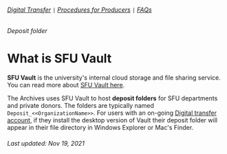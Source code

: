 ###### [Digital Transfer](../README.md) `|` [Procedures for Producers](procedures.md) `|` [FAQs](faqs.md)
###### Deposit folder

# What is SFU Vault
**SFU Vault** is the university's internal cloud storage and file sharing service. You can read more about [SFU Vault here](https://www.sfu.ca/information-systems/services/sfu-vault.html).

The Archives uses SFU Vault to host **deposit folders** for SFU departments and private donors. The folders are typically named `Deposit_<<OrganizationName>>`. For users with an on-going [Digital transfer account](faq1-account.md), if they install the desktop version of Vault their deposit folder will appear in their file directory in Windows Explorer or Mac's Finder.

###### Last updated: Nov 19, 2021
